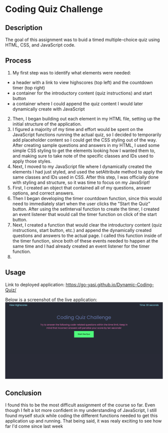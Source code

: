 # Coding Quiz Challenge

## Description
The goal of this assignment was to buid a timed multiple-choice quiz using HTML, CSS, and JavaScript code. 

## Process
1. My first step was to identify what elements were needed: 
- a header with a link to view highscores (top left) and the countdown timer (top right)
- a container for the introductory content (quiz instructions) and start button
- a container where I could append the quiz content I would later dynamically create with JavaScript
2. Then, I began building out each element in my HTML file, setting up the initial structure of the application. 
3. I figured a majority of my time and effort would be spent on the JavaScript functions running the actual quiz, so I decided to temporarily add placeholder content so I could get the CSS styling out of the way. After creating sample questions and answers in my HTML, I used some simple CSS styling to get the elements looking how I wanted them to, and making sure to take note of the specific classes and IDs used to apply those styles.
4. Next, I moved to my JavaScript file where I dynamically created the elements I had just styled, and used the setAttribute method to apply the same classes and IDs used in CSS. After this step, I was officially done with styling and structure, so it was time to focus on my JavaSript!
5. First, I created an object that contained all of my questions, answer options, and correct answers. 
5. Then I began developing the timer countdown function, since this would need to immediately start when the user clicks the "Start the Quiz" button. After using the setInterval function to create the timer, I created an event listener that would call the timer function on click of the start button. 
6. Next, I created a function that would clear the introductory content (quiz instructions, start button, etc.) and append the dynamically created questions and answers to the actual page. I called this function inside of the timer function, since both of these events needed to happen at the same time and I had already created an event listener for the timer function.
7. 





## Usage
Link to deployed application: https://go-yasi.github.io/Dynamic-Coding-Quiz/

Below is a screenshot of the live application: 
![Start page of an interactive coding quiz](./assets/images/screenshot.png)


## Conclusion
I found this to be the most difficult assignment of the course so far. Even though I felt a lot more confident in my understanding of JavaScript, I still found myself stuck while coding the different functions needed to get this application up and running. That being said, it was realy exciting to see how far I'd come since last week 
